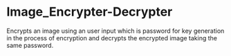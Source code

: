 # Image_Encrypter-Decrypter
Encrypts an image using an user input which is password for key generation in the process of encryption and decrypts the  encrypted image taking the same password.
